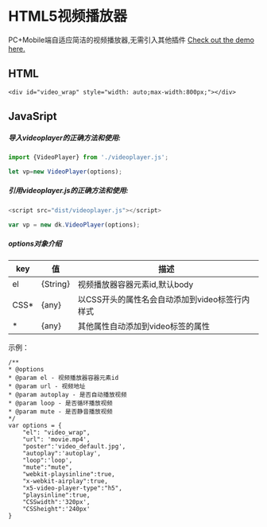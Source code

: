 # HTML5视频播放器

PC+Mobile端自适应简洁的视频播放器,无需引入其他插件
[Check out the demo here.](https://urlzengbin.github.io/html5-video-player/example/index.html)

## HTML
```
<div id="video_wrap" style="width: auto;max-width:800px;"></div>
```

## JavaSript

##### 导入videoplayer的正确方法和使用:
```js
import {VideoPlayer} from './videoplayer.js';

let vp=new VideoPlayer(options);
```

##### 引用videoplayer.js的正确方法和使用:
```js
<script src="dist/videoplayer.js"></script>

var vp = new dk.VideoPlayer(options);
```

##### options对象介绍

| key | 值 | 描述|
| ------ | ------ | ------ |
| el | {String} | 视频播放器容器元素id,默认body |
| CSS* | {any} | 以CSS开头的属性名会自动添加到video标签行内样式 |
| * | {any} | 其他属性自动添加到video标签的属性 |

示例：

```
/**
* @options
* @param el - 视频播放器容器元素id
* @param url - 视频地址
* @param autoplay - 是否自动播放视频
* @param loop - 是否循环播放视频
* @param mute - 是否静音播放视频
*/
var options = {
    "el": "video_wrap",
    "url": 'movie.mp4',
    "poster":'video_default.jpg',
    "autoplay":'autoplay',
    "loop":'loop',
    "mute":"mute",
    "webkit-playsinline":true,
    "x-webkit-airplay":true,
    "x5-video-player-type":"h5",
    "playsinline":true,
    "CSSwidth":'320px',
    "CSSheight":'240px'
}
```

